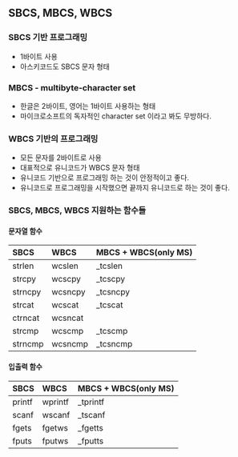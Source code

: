 ## SBCS, MBCS, WBCS 

### SBCS 기반 프로그래밍
- 1바이트 사용
- 아스키코드도 SBCS 문자 형태


### MBCS - multibyte-character set
- 한글은 2바이트, 영어는 1바이트 사용하는 형태
- 마이크로소프트의 독자적인 character set 이라고 봐도 무방하다.


### WBCS 기반의 프로그래밍
- 모든 문자를 2바이트로 사용
- 대표적으로 유니코드가 WBCS 문자 형태
- 유니코드 기반으로 프로그래밍 하는 것이 안정적이고 좋다.
- 유니코드로 프로그래밍을 시작했으면 끝까지 유니코드로 하는 것이 좋다.


### SBCS, MBCS, WBCS 지원하는 함수들

#### 문자열 함수
|SBCS|WBCS|MBCS + WBCS(only MS)|
|:---|:---|:---|
|strlen|wcslen|_tcslen|
|strcpy|wcscpy|_tcscpy|
|strncpy|wcsncpy|_tcsncpy|
|strcat|wcscat|_tcscat|
|ctrncat|wcsncat||
|strcmp|wcscmp|_tcscmp|
|strncmp|wcsncmp|_tcsncmp|

#### 입출력 함수
|SBCS|WBCS|MBCS + WBCS(only MS)|
|:---|:---|:---|
|printf|wprintf|_tprintf|
|scanf|wscanf|_tscanf|
|fgets|fgetws|_fgetts|
|fputs|fputws|_fputts|
